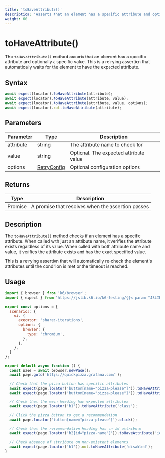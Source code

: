 ```yaml
---
title: 'toHaveAttribute()'
description: 'Asserts that an element has a specific attribute and optionally a specific value'
weight: 60
---
```


# toHaveAttribute()

The `toHaveAttribute()` method asserts that an element has a specific attribute and optionally a specific value. This is a retrying assertion that automatically waits for the element to have the expected attribute.

## Syntax

<!-- eslint-skip -->
<!-- md-k6:skip -->

```javascript
await expect(locator).toHaveAttribute(attribute);
await expect(locator).toHaveAttribute(attribute, value);
await expect(locator).toHaveAttribute(attribute, value, options);
await expect(locator).not.toHaveAttribute(attribute);
```

## Parameters

| Parameter | Type                                                                                                                    | Description                            |
| --------- | ----------------------------------------------------------------------------------------------------------------------- | -------------------------------------- |
| attribute | string                                                                                                                  | The attribute name to check for        |
| value     | string                                                                                                                  | Optional. The expected attribute value |
| options   | [RetryConfig](https://grafana.com/docs/k6/<K6_VERSION>/javascript-api/jslib/k6-testing/retrying-assertions/retryconfig) | Optional configuration options         |

## Returns

| Type          | Description                                       |
| ------------- | ------------------------------------------------- |
| Promise<void> | A promise that resolves when the assertion passes |

## Description

The `toHaveAttribute()` method checks if an element has a specific attribute. When called with just an attribute name, it verifies the attribute exists regardless of its value. When called with both attribute name and value, it verifies the attribute exists and has the exact specified value.

This is a retrying assertion that will automatically re-check the element's attributes until the condition is met or the timeout is reached.

## Usage

<!-- md-k6:skip -->

```javascript
import { browser } from 'k6/browser';
import { expect } from 'https://jslib.k6.io/k6-testing/{{< param "JSLIB_TESTING_VERSION" >}}/index.js';

export const options = {
  scenarios: {
    ui: {
      executor: 'shared-iterations',
      options: {
        browser: {
          type: 'chromium',
        },
      },
    },
  }
};

export default async function () {
  const page = await browser.newPage();
  await page.goto('https://quickpizza.grafana.com/');

  // Check that the pizza button has specific attributes
  await expect(page.locator('button[name="pizza-please"]')).toHaveAttribute('name', 'pizza-please');
  await expect(page.locator('button[name="pizza-please"]')).toHaveAttribute('type', 'button');

  // Check that the main heading has expected attributes
  await expect(page.locator('h1')).toHaveAttribute('class');

  // Click the pizza button to get a recommendation
  await page.locator('button[name="pizza-please"]').click();

  // Check that the recommendation heading has an id attribute
  await expect(page.locator('h2[id="pizza-name"]')).toHaveAttribute('id', 'pizza-name');

  // Check absence of attribute on non-existent elements
  await expect(page.locator('h1')).not.toHaveAttribute('disabled');
}
```

